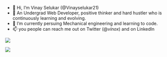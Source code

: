 - 👋 Hi, I’m Vinay Selukar (@Vinayselukar21)
- 👀 An Undergrad Web Developer, positive thinker and hard hustler who is continuously learning and evolving.
- 🌱 I’m currently persuing Mechanical engineering and learning to code.
- 📫 you people can reach me out on Twitter (@_vinox_) and on LinkedIn 

![](https://komarev.com/ghpvc/?username=Vinayselukar21)

<!-----Top Languages------>
<img align="center" src="https://github-readme-stats.vercel.app/api/top-langs/?username=Vinayselukar21&theme=cobalt" />


